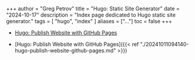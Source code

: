 +++
author = "Greg Petrov"
title = "Hugo: Static Site Generator"
date = "2024-10-17"
description = "Index page dedicated to Hugo static site generator."
tags = [
    "hugo",
    "index"
]
aliases = ["..."]
toc = false
+++

- [Hugo: Publish Website with GitHub
Pages](/blog/notes/20241011094140-hugo-publish-website-github-pages)

- [Hugo: Publish Website with GitHub
Pages]({{< ref "./20241011094140-hugo-publish-website-github-pages.md" >}})
